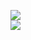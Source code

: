 [![](https://img.shields.io/badge/Made%20With-Github%20Spray-lightgrey.svg?style=for-the-badge&logo=github)](https://github.com/Annihil/github-spray#5513)  
[![](https://i.imgur.com/2DrTn0Z.gif)](https://github.com/Annihil/github-spray)